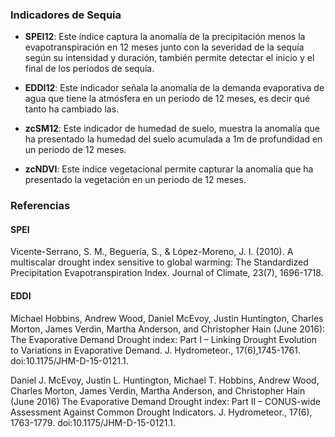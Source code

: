 ### Indicadores de Sequía

- **SPEI12**: Este índice captura la anomalía de la precipitación menos la evapotranspiración en 12 meses junto con la severidad de la sequía según su intensidad y duración, también permite detectar el inicio y el final de los periodos de sequía.

- **EDDI12**: Este indicador señala la anomalía de la demanda evaporativa de agua que tiene la atmósfera en un periodo de 12 meses, es decir qué tanto ha cambiado las.

- **zcSM12**: Este indicador de humedad de suelo, muestra la anomalía que ha presentado la humedad del suelo acumulada a 1m de profundidad en un periodo de 12 meses. 

- **zcNDVI**: Este índice vegetacional permite capturar la anomalía que ha presentado la vegetación en un periodo de 12 meses. 

### Referencias

#### SPEI  
Vicente-Serrano, S. M., Beguería, S., & López-Moreno, J. I. (2010). A multiscalar drought index sensitive to global warming: The Standardized Precipitation Evapotranspiration Index. Journal of Climate, 23(7), 1696-1718.

#### EDDI  
Michael Hobbins, Andrew Wood, Daniel McEvoy, Justin Huntington, Charles Morton, James Verdin, Martha Anderson, and Christopher Hain (June 2016): The Evaporative Demand Drought index: Part I – Linking Drought Evolution to Variations in Evaporative Demand. J. Hydrometeor., 17(6),1745-1761. doi:10.1175/JHM-D-15-0121.1.

Daniel J. McEvoy, Justin L. Huntington, Michael T. Hobbins, Andrew Wood, Charles Morton, James Verdin, Martha Anderson, and Christopher Hain (June 2016) The Evaporative Demand Drought index: Part II – CONUS-wide Assessment Against Common Drought Indicators. J. Hydrometeor., 17(6), 1763-1779. doi:10.1175/JHM-D-15-0121.1.

#### zcNDVI  
Zambrano, F., Vrieling, A., Nelson, A., Meroni, M., & Tadesse, T. (2018). Prediction of drought-induced reduction of agricultural productivity in Chile from MODIS, rainfall estimates, and climate oscillation indices. In Remote Sensing of Environment (Vol. 219, pp. 15–30). Elsevier BV. https://doi.org/10.1016/j.rse.2018.10.006 
